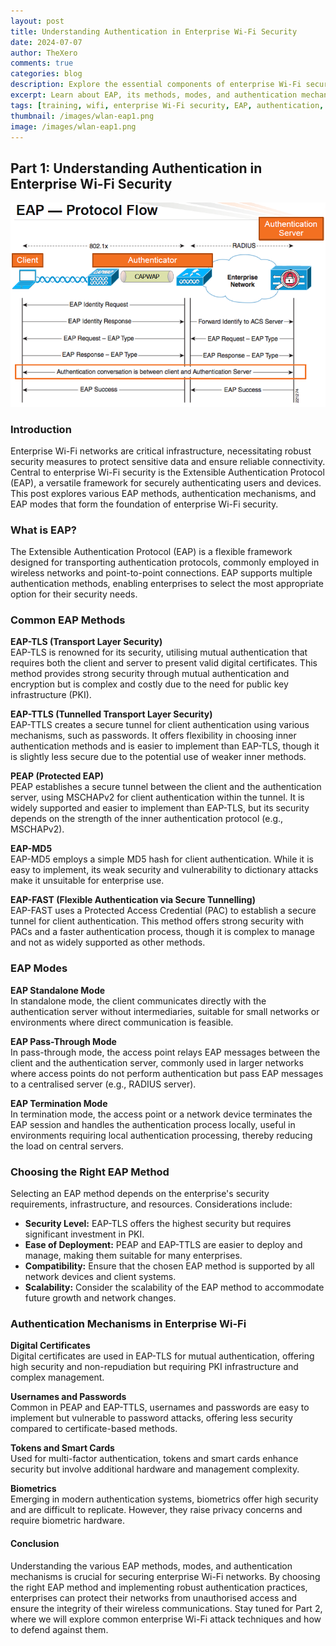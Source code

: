 ```yaml
---
layout: post  
title: Understanding Authentication in Enterprise Wi-Fi Security  
date: 2024-07-07  
author: TheXero  
comments: true  
categories: blog  
description: Explore the essential components of enterprise Wi-Fi security, focusing on the Extensible Authentication Protocol (EAP), its methods, modes, and mechanisms.  
excerpt: Learn about EAP, its methods, modes, and authentication mechanisms critical for securing enterprise Wi-Fi networks.  
tags: [training, wifi, enterprise Wi-Fi security, EAP, authentication, network security]  
thumbnail: /images/wlan-eap1.png  
image: /images/wlan-eap1.png
---
```


## Part 1: Understanding Authentication in Enterprise Wi-Fi Security

![alt eap-flow](/images/wlan-eap1.png)

### Introduction

Enterprise Wi-Fi networks are critical infrastructure, necessitating robust security measures to protect sensitive data and ensure reliable connectivity. Central to enterprise Wi-Fi security is the Extensible Authentication Protocol (EAP), a versatile framework for securely authenticating users and devices. This post explores various EAP methods, authentication mechanisms, and EAP modes that form the foundation of enterprise Wi-Fi security.

### What is EAP?

The Extensible Authentication Protocol (EAP) is a flexible framework designed for transporting authentication protocols, commonly employed in wireless networks and point-to-point connections. EAP supports multiple authentication methods, enabling enterprises to select the most appropriate option for their security needs.

### Common EAP Methods

**EAP-TLS (Transport Layer Security)**  
EAP-TLS is renowned for its security, utilising mutual authentication that requires both the client and server to present valid digital certificates. This method provides strong security through mutual authentication and encryption but is complex and costly due to the need for public key infrastructure (PKI).

**EAP-TTLS (Tunnelled Transport Layer Security)**  
EAP-TTLS creates a secure tunnel for client authentication using various mechanisms, such as passwords. It offers flexibility in choosing inner authentication methods and is easier to implement than EAP-TLS, though it is slightly less secure due to the potential use of weaker inner methods.

**PEAP (Protected EAP)**  
PEAP establishes a secure tunnel between the client and the authentication server, using MSCHAPv2 for client authentication within the tunnel. It is widely supported and easier to implement than EAP-TLS, but its security depends on the strength of the inner authentication protocol (e.g., MSCHAPv2).

**EAP-MD5**  
EAP-MD5 employs a simple MD5 hash for client authentication. While it is easy to implement, its weak security and vulnerability to dictionary attacks make it unsuitable for enterprise use.

**EAP-FAST (Flexible Authentication via Secure Tunnelling)**  
EAP-FAST uses a Protected Access Credential (PAC) to establish a secure tunnel for client authentication. This method offers strong security with PACs and a faster authentication process, though it is complex to manage and not as widely supported as other methods.

### EAP Modes

**EAP Standalone Mode**  
In standalone mode, the client communicates directly with the authentication server without intermediaries, suitable for small networks or environments where direct communication is feasible.

**EAP Pass-Through Mode**  
In pass-through mode, the access point relays EAP messages between the client and the authentication server, commonly used in larger networks where access points do not perform authentication but pass EAP messages to a centralised server (e.g., RADIUS server).

**EAP Termination Mode**  
In termination mode, the access point or a network device terminates the EAP session and handles the authentication process locally, useful in environments requiring local authentication processing, thereby reducing the load on central servers.

### Choosing the Right EAP Method

Selecting an EAP method depends on the enterprise's security requirements, infrastructure, and resources. Considerations include:

- **Security Level:** EAP-TLS offers the highest security but requires significant investment in PKI.
- **Ease of Deployment:** PEAP and EAP-TTLS are easier to deploy and manage, making them suitable for many enterprises.
- **Compatibility:** Ensure that the chosen EAP method is supported by all network devices and client systems.
- **Scalability:** Consider the scalability of the EAP method to accommodate future growth and network changes.

### Authentication Mechanisms in Enterprise Wi-Fi

**Digital Certificates**  
Digital certificates are used in EAP-TLS for mutual authentication, offering high security and non-repudiation but requiring PKI infrastructure and complex management.

**Usernames and Passwords**  
Common in PEAP and EAP-TTLS, usernames and passwords are easy to implement but vulnerable to password attacks, offering less security compared to certificate-based methods.

**Tokens and Smart Cards**  
Used for multi-factor authentication, tokens and smart cards enhance security but involve additional hardware and management complexity.

**Biometrics**  
Emerging in modern authentication systems, biometrics offer high security and are difficult to replicate. However, they raise privacy concerns and require biometric hardware.

#### Conclusion

Understanding the various EAP methods, modes, and authentication mechanisms is crucial for securing enterprise Wi-Fi networks. By choosing the right EAP method and implementing robust authentication practices, enterprises can protect their networks from unauthorised access and ensure the integrity of their wireless communications. Stay tuned for Part 2, where we will explore common enterprise Wi-Fi attack techniques and how to defend against them.
